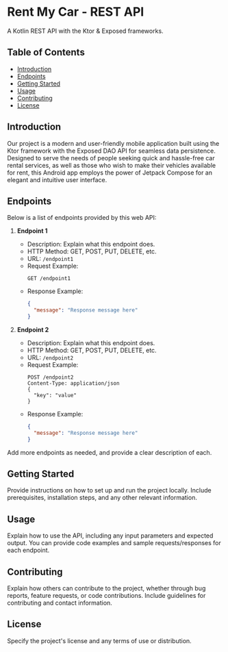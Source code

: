 
# Rent My Car - REST API

A Kotlin REST API with the Ktor & Exposed frameworks.

## Table of Contents

- [Introduction](#introduction)
- [Endpoints](#endpoints)
- [Getting Started](#getting-started)
- [Usage](#usage)
- [Contributing](#contributing)
- [License](#license)

## Introduction

Our project is a modern and user-friendly mobile application built using the Ktor framework with the Exposed DAO API for seamless data persistence. Designed to serve the needs of people seeking quick and hassle-free car rental services, as well as those who wish to make their vehicles available for rent, this Android app employs the power of Jetpack Compose for an elegant and intuitive user interface.

## Endpoints

Below is a list of endpoints provided by this web API:

1. **Endpoint 1**
   - Description: Explain what this endpoint does.
   - HTTP Method: GET, POST, PUT, DELETE, etc.
   - URL: `/endpoint1`
   - Request Example:
     ```http
     GET /endpoint1
     ```
   - Response Example:
     ```json
     {
       "message": "Response message here"
     }
     ```

2. **Endpoint 2**
   - Description: Explain what this endpoint does.
   - HTTP Method: GET, POST, PUT, DELETE, etc.
   - URL: `/endpoint2`
   - Request Example:
     ```http
     POST /endpoint2
     Content-Type: application/json
     {
       "key": "value"
     }
     ```
   - Response Example:
     ```json
     {
       "message": "Response message here"
     }
     ```

Add more endpoints as needed, and provide a clear description of each.

## Getting Started

Provide instructions on how to set up and run the project locally. Include prerequisites, installation steps, and any other relevant information.

## Usage

Explain how to use the API, including any input parameters and expected output. You can provide code examples and sample requests/responses for each endpoint.

## Contributing

Explain how others can contribute to the project, whether through bug reports, feature requests, or code contributions. Include guidelines for contributing and contact information.

## License

Specify the project's license and any terms of use or distribution.
